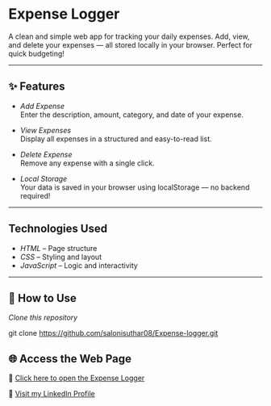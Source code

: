 # Expense Logger

A clean and simple web app for tracking your daily expenses. Add, view, and delete your expenses — all stored locally in your browser. Perfect for quick budgeting!

---

## ✨ Features

- *Add Expense*  
  Enter the description, amount, category, and date of your expense.

- *View Expenses*  
  Display all expenses in a structured and easy-to-read list.

- *Delete Expense*  
  Remove any expense with a single click.

- *Local Storage*  
  Your data is saved in your browser using localStorage — no backend required!

---

## Technologies Used

- *HTML* – Page structure  
- *CSS* – Styling and layout  
- *JavaScript* – Logic and interactivity

---

## 🚀 How to Use

 *Clone this repository*


git clone https://github.com/salonisuthar08/Expense-logger.git

## 🌐 Access the Web Page

🚀 [Click here to open the Expense Logger](https://salonisuthar08.github.io/Expense-logger/)


🔗 [Visit my LinkedIn Profile](https://www.linkedin.com/in/saloni-suthar-b614b1319)
